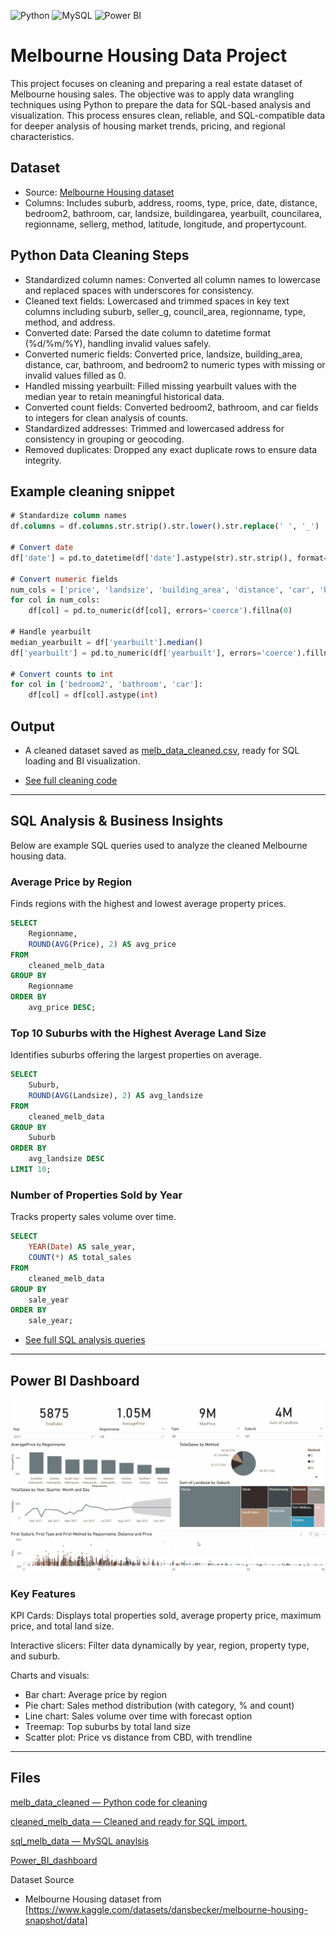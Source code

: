 ![Python](https://img.shields.io/badge/Python-3776AB.svg?style=for-the-badge&logo=Python&logoColor=white)
![MySQL](https://img.shields.io/badge/mysql-%2300f.svg?style=for-the-badge&logo=mysql&logoColor=white)
![Power BI](https://img.shields.io/badge/power_bi-F2C811?style=for-the-badge&logo=powerbi&logoColor=black)

# Melbourne Housing Data Project

This project focuses on cleaning and preparing a real estate dataset of Melbourne housing sales. The objective was to apply data wrangling techniques using Python to prepare the data for SQL-based analysis and visualization. This process ensures clean, reliable, and SQL-compatible data for deeper analysis of housing market trends, pricing, and regional characteristics.


## Dataset

- Source: [Melbourne Housing dataset](https://github.com/kChe626/Melbourne-Housing-Project/blob/main/melb_data.csv)
- Columns: Includes suburb, address, rooms, type, price, date, distance, bedroom2, bathroom, car, landsize, buildingarea, yearbuilt, councilarea, regionname, sellerg, method, latitude, longitude, and propertycount.

## Python Data Cleaning Steps

- Standardized column names: Converted all column names to lowercase and replaced spaces with underscores for consistency.
- Cleaned text fields: Lowercased and trimmed spaces in key text columns including suburb, seller_g, council_area, regionname, type, method, and address.
- Converted date: Parsed the date column to datetime format (%d/%m/%Y), handling invalid values safely.
- Converted numeric fields: Converted price, landsize, building_area, distance, car, bathroom, and bedroom2 to numeric types with missing or invalid values filled as 0.
- Handled missing yearbuilt: Filled missing yearbuilt values with the median year to retain meaningful historical data.
- Converted count fields: Converted bedroom2, bathroom, and car fields to integers for clean analysis of counts.
- Standardized addresses: Trimmed and lowercased address for consistency in grouping or geocoding.
- Removed duplicates: Dropped any exact duplicate rows to ensure data integrity.

## Example cleaning snippet
```sql
# Standardize column names
df.columns = df.columns.str.strip().str.lower().str.replace(' ', '_')

# Convert date
df['date'] = pd.to_datetime(df['date'].astype(str).str.strip(), format='%d/%m/%Y', errors='coerce')

# Convert numeric fields
num_cols = ['price', 'landsize', 'building_area', 'distance', 'car', 'bathroom', 'bedroom2']
for col in num_cols:
    df[col] = pd.to_numeric(df[col], errors='coerce').fillna(0)

# Handle yearbuilt
median_yearbuilt = df['yearbuilt'].median()
df['yearbuilt'] = pd.to_numeric(df['yearbuilt'], errors='coerce').fillna(median_yearbuilt)

# Convert counts to int
for col in ['bedroom2', 'bathroom', 'car']:
    df[col] = df[col].astype(int)
```
## Output
- A cleaned dataset saved as [melb_data_cleaned.csv](https://github.com/kChe626/Melbourne-Housing-Project/blob/main/melb_data_cleaned.xls), ready for SQL loading and BI visualization.


- [See full cleaning code](https://github.com/kChe626/Melbourne-Housing-Project/blob/main/melb_data_cleaned.ipynb)
---

##  SQL Analysis & Business Insights
Below are example SQL queries used to analyze the cleaned Melbourne housing data.

### Average Price by Region
Finds regions with the highest and lowest average property prices.
```sql
SELECT 
    Regionname, 
    ROUND(AVG(Price), 2) AS avg_price
FROM 
    cleaned_melb_data
GROUP BY 
    Regionname
ORDER BY 
    avg_price DESC;
```

### Top 10 Suburbs with the Highest Average Land Size
Identifies suburbs offering the largest properties on average.
```sql
SELECT 
    Suburb, 
    ROUND(AVG(Landsize), 2) AS avg_landsize
FROM 
    cleaned_melb_data
GROUP BY 
    Suburb
ORDER BY 
    avg_landsize DESC
LIMIT 10;
```

### Number of Properties Sold by Year
Tracks property sales volume over time.
```sql
SELECT 
    YEAR(Date) AS sale_year, 
    COUNT(*) AS total_sales
FROM 
    cleaned_melb_data
GROUP BY 
    sale_year
ORDER BY 
    sale_year;
```
- [See full SQL analysis queries](https://github.com/kChe626/Melbourne-Housing-Project/blob/main/sql_melb_data.sql)
---
## Power BI Dashboard

![Dashboard](https://github.com/kChe626/Melbourne-Housing-Project/blob/main/Housing_Dashboard.gif)

### Key Features

KPI Cards: Displays total properties sold, average property price, maximum price, and total land size.

Interactive slicers: Filter data dynamically by year, region, property type, and suburb.

Charts and visuals:
- Bar chart: Average price by region
- Pie chart: Sales method distribution (with category, % and count)
- Line chart: Sales volume over time with forecast option
- Treemap: Top suburbs by total land size
- Scatter plot: Price vs distance from CBD, with trendline

---


## Files

[melb_data_cleaned — Python code for cleaning](https://github.com/kChe626/Melbourne-Housing-Project/blob/main/melb_data_cleaned.ipynb)

[cleaned_melb_data — Cleaned and ready for SQL import.](https://github.com/kChe626/Melbourne-Housing-Project/blob/main/cleaned_melb_data.csv)

[sql_melb_data — MySQL anaylsis](https://github.com/kChe626/Melbourne-Housing-Project/blob/main/sql_melb_data.sql)

[Power_BI_dashboard](https://github.com/kChe626/Melbourne-Housing-Project/blob/main/Power_Bi_melb_data.pbix)

Dataset Source

- Melbourne Housing dataset from [https://www.kaggle.com/datasets/dansbecker/melbourne-housing-snapshot/data]

